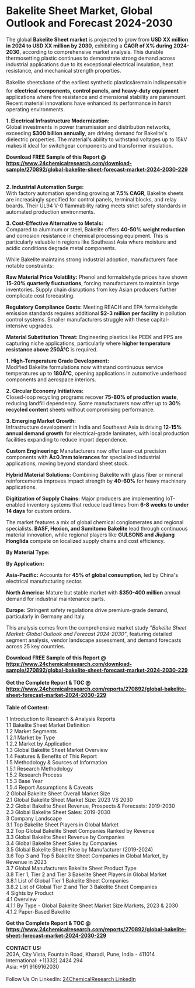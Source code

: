 <h1>Bakelite Sheet Market, Global Outlook and Forecast 2024-2030</h1><p>The global <strong>Bakelite Sheet market</strong> is projected to grow from <strong>USD XX million in 2024 to USD XX million by 2030</strong>, exhibiting a <strong>CAGR of X% during 2024-2030</strong>, according to comprehensive market analysis. This durable thermosetting plastic continues to demonstrate strong demand across industrial applications due to its exceptional electrical insulation, heat resistance, and mechanical strength properties.</p><p>Bakelite sheetsâone of the earliest synthetic plasticsâremain indispensable for <strong>electrical components, control panels, and heavy-duty equipment</strong> applications where fire resistance and dimensional stability are paramount. Recent material innovations have enhanced its performance in harsh operating environments.</p><p><strong>1. Electrical Infrastructure Modernization:</strong><br>
Global investments in power transmission and distribution networks, exceeding <strong>$300 billion annually</strong>, are driving demand for Bakelite's dielectric properties. The material's ability to withstand voltages up to 15kV makes it ideal for switchgear components and transformer insulation.</p><div><b>Download FREE Sample of this Report @ 
            <a href="https://www.24chemicalresearch.com/download-sample/270892/global-bakelite-sheet-forecast-market-2024-2030-229">
            https://www.24chemicalresearch.com/download-sample/270892/global-bakelite-sheet-forecast-market-2024-2030-229</a></b></div><br><p><strong>2. Industrial Automation Surge:</strong><br>
With factory automation spending growing at <strong>7.5% CAGR</strong>, Bakelite sheets are increasingly specified for control panels, terminal blocks, and relay boards. Their UL94 V-0 flammability rating meets strict safety standards in automated production environments.</p><p><strong>3. Cost-Effective Alternative to Metals:</strong><br>
Compared to aluminum or steel, Bakelite offers <strong>40-50% weight reduction</strong> and corrosion resistance in chemical processing equipment. This is particularly valuable in regions like Southeast Asia where moisture and acidic conditions degrade metal components.</p><p>While Bakelite maintains strong industrial adoption, manufacturers face notable constraints:</p><p><strong>Raw Material Price Volatility:</strong> Phenol and formaldehyde prices have shown <strong>15-20% quarterly fluctuations</strong>, forcing manufacturers to maintain large inventories. Supply chain disruptions from key Asian producers further complicate cost forecasting.</p><p><strong>Regulatory Compliance Costs:</strong> Meeting REACH and EPA formaldehyde emission standards requires additional <strong>$2-3 million per facility</strong> in pollution control systems. Smaller manufacturers struggle with these capital-intensive upgrades.</p><p><strong>Material Substitution Threat:</strong> Engineering plastics like PEEK and PPS are capturing niche applications, particularly where <strong>higher temperature resistance above 250Â°C</strong> is required.</p><p><strong>1. High-Temperature Grade Development:</strong><br>
Modified Bakelite formulations now withstand continuous service temperatures up to <strong>180Â°C</strong>, opening applications in automotive underhood components and aerospace interiors.</p><p><strong>2. Circular Economy Initiatives:</strong><br>
Closed-loop recycling programs recover <strong>75-80% of production waste</strong>, reducing landfill dependency. Some manufacturers now offer up to <strong>30% recycled content</strong> sheets without compromising performance.</p><p><strong>3. Emerging Market Growth:</strong><br>
Infrastructure development in India and Southeast Asia is driving <strong>12-15% annual demand growth</strong> for electrical-grade laminates, with local production facilities expanding to reduce import dependence.</p><p><strong>Custom Engineering:</strong> Manufacturers now offer laser-cut precision components with <strong>Â±0.1mm tolerances</strong> for specialized industrial applications, moving beyond standard sheet stock.</p><p><strong>Hybrid Material Solutions:</strong> Combining Bakelite with glass fiber or mineral reinforcements improves impact strength by <strong>40-60%</strong> for heavy machinery applications.</p><p><strong>Digitization of Supply Chains:</strong> Major producers are implementing IoT-enabled inventory systems that reduce lead times from <strong>6-8 weeks to under 14 days</strong> for custom orders.</p><p>The market features a mix of global chemical conglomerates and regional specialists. <strong>BASF, Hexion, and Sumitomo Bakelite</strong> lead through continuous material innovation, while regional players like <strong>GULSONS and Jiujiang Honglida</strong> compete on localized supply chains and cost efficiency.</p><p><strong>By Material Type:</strong></p><p><strong>By Application:</strong></p><p><strong>Asia-Pacific:</strong> Accounts for <strong>45% of global consumption</strong>, led by China's electrical manufacturing sector.</p><p><strong>North America:</strong> Mature but stable market with <strong>$350-400 million</strong> annual demand for industrial maintenance parts.</p><p><strong>Europe:</strong> Stringent safety regulations drive premium-grade demand, particularly in Germany and Italy.</p><p>This analysis comes from the comprehensive market study <em>"Bakelite Sheet Market: Global Outlook and Forecast 2024-2030"</em>, featuring detailed segment analysis, vendor landscape assessment, and demand forecasts across 25 key countries.</p><div><b>Download FREE Sample of this Report @ 
            <a href="https://www.24chemicalresearch.com/download-sample/270892/global-bakelite-sheet-forecast-market-2024-2030-229">
            https://www.24chemicalresearch.com/download-sample/270892/global-bakelite-sheet-forecast-market-2024-2030-229</a></b></div><br><div><b>Get the Complete Report & TOC @ 
            <a href="https://www.24chemicalresearch.com/reports/270892/global-bakelite-sheet-forecast-market-2024-2030-229">
            https://www.24chemicalresearch.com/reports/270892/global-bakelite-sheet-forecast-market-2024-2030-229</a></b></div><br>
            <b>Table of Content:</b><p>1 Introduction to Research & Analysis Reports<br />
    1.1 Bakelite Sheet Market Definition<br />
    1.2 Market Segments<br />
        1.2.1 Market by Type<br />
        1.2.2 Market by Application<br />
    1.3 Global Bakelite Sheet Market Overview<br />
    1.4 Features & Benefits of This Report<br />
    1.5 Methodology & Sources of Information<br />
        1.5.1 Research Methodology<br />
        1.5.2 Research Process<br />
        1.5.3 Base Year<br />
        1.5.4 Report Assumptions & Caveats<br />
2 Global Bakelite Sheet Overall Market Size<br />
    2.1 Global Bakelite Sheet Market Size: 2023 VS 2030<br />
    2.2 Global Bakelite Sheet Revenue, Prospects & Forecasts: 2019-2030<br />
    2.3 Global Bakelite Sheet Sales: 2019-2030<br />
3 Company Landscape<br />
    3.1 Top Bakelite Sheet Players in Global Market<br />
    3.2 Top Global Bakelite Sheet Companies Ranked by Revenue<br />
    3.3 Global Bakelite Sheet Revenue by Companies<br />
    3.4 Global Bakelite Sheet Sales by Companies<br />
    3.5 Global Bakelite Sheet Price by Manufacturer (2019-2024)<br />
    3.6 Top 3 and Top 5 Bakelite Sheet Companies in Global Market, by Revenue in 2023<br />
    3.7 Global Manufacturers Bakelite Sheet Product Type<br />
    3.8 Tier 1, Tier 2 and Tier 3 Bakelite Sheet Players in Global Market<br />
        3.8.1 List of Global Tier 1 Bakelite Sheet Companies<br />
        3.8.2 List of Global Tier 2 and Tier 3 Bakelite Sheet Companies<br />
4 Sights by Product<br />
    4.1 Overview<br />
        4.1.1 By Type - Global Bakelite Sheet Market Size Markets, 2023 & 2030<br />
        4.1.2 Paper-Based Bakelite<br />
        </p><div><b>Get the Complete Report & TOC @ 
            <a href="https://www.24chemicalresearch.com/reports/270892/global-bakelite-sheet-forecast-market-2024-2030-229">
            https://www.24chemicalresearch.com/reports/270892/global-bakelite-sheet-forecast-market-2024-2030-229</a></b></div><br><b>CONTACT US:</b><br>
            203A, City Vista, Fountain Road, Kharadi, Pune, India - 411014<br>
            International: +1(332) 2424 294<br>
            Asia: +91 9169162030 <br><br>
            Follow Us On LinkedIn: <a href="https://www.linkedin.com/company/24chemicalresearch/">24ChemicalResearch LinkedIn</a>